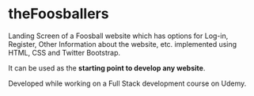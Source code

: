 # theFoosballers
Landing Screen of a Foosball website which has options for Log-in, Register, Other Information about the website, etc. implemented using HTML, CSS and Twitter Bootstrap.

It can be used as the __starting point to develop any website__.

Developed while working on a Full Stack development course on Udemy.
